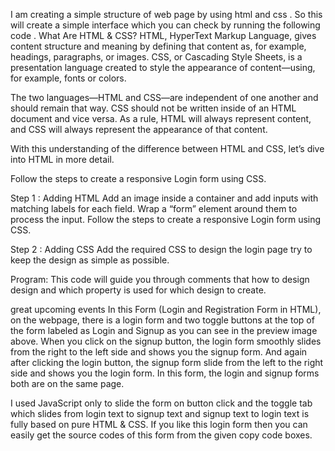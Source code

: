 I am creating a simple structure of web page by using html and css . So this will create a simple interface which you can check by running the following code .
What Are HTML & CSS?
HTML, HyperText Markup Language, gives content structure and meaning by defining that content as, for example, headings, paragraphs, or images. CSS, or Cascading Style Sheets, is a presentation language created to style the appearance of content—using, for example, fonts or colors.

The two languages—HTML and CSS—are independent of one another and should remain that way. CSS should not be written inside of an HTML document and vice versa. As a rule, HTML will always represent content, and CSS will always represent the appearance of that content.

With this understanding of the difference between HTML and CSS, let’s dive into HTML in more detail.

Follow the steps to create a responsive Login form using CSS.

Step 1 : Adding HTML
Add an image inside a container and add inputs with matching labels for each field. Wrap a “form” element around them to process the input.
Follow the steps to create a responsive Login form using CSS.

Step 2 : Adding CSS
Add the required CSS to design the login page try to keep the design as simple as possible.

Program: This code will guide you through comments that how to design design and which property is used for which design to create.

great upcoming events
In this Form (Login and Registration Form in HTML), on the webpage, there is a login form and two toggle buttons at the top of the form labeled as Login and Signup as you can see in the preview image above. When you click on the signup button, the login form smoothly slides from the right to the left side and shows you the signup form.
And again after clicking the login button, the signup form slide from the left to the right side and shows you the login form. In this form, the login and signup forms both are on the same page.

I used JavaScript only to slide the form on button click and the toggle tab which slides from login text to signup text and signup text to login text is fully based on pure HTML & CSS. If you like this login form then you can easily get the source codes of this form from the given copy code boxes.
